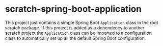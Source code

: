 scratch-spring-boot-application
==============

This project just contains a simple Spring Boot `Application` class in the root scratch package. If this project is
added as a dependency to another scratch project the `Application` class can be imported to a configuration class to
automatically set up all the default Spring Boot configuration.